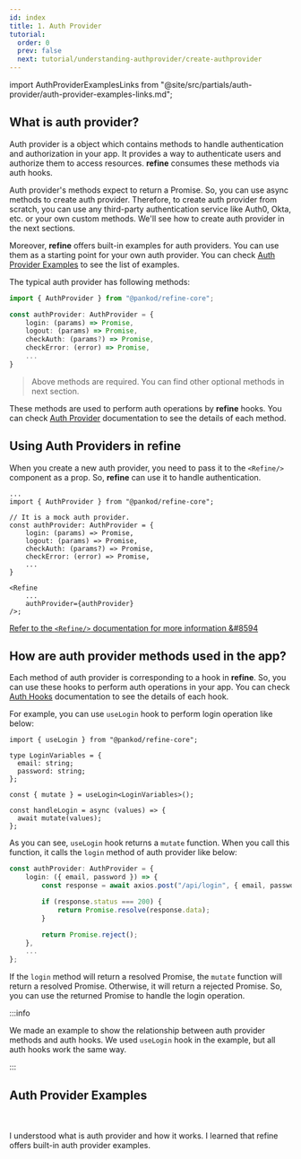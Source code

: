 ```yaml
---
id: index
title: 1. Auth Provider
tutorial:
  order: 0
  prev: false
  next: tutorial/understanding-authprovider/create-authprovider
---
```


import AuthProviderExamplesLinks from "@site/src/partials/auth-provider/auth-provider-examples-links.md";

## What is auth provider?

Auth provider is a object which contains methods to handle authentication and authorization in your app. It provides a way to authenticate users and authorize them to access resources. **refine** consumes these methods via auth hooks.

Auth provider's methods expect to return a Promise. So, you can use async methods to create auth provider. Therefore, to create auth provider from scratch, you can use any third-party authentication service like Auth0, Okta, etc. or your own custom methods. We'll see how to create auth provider in the next sections.

Moreover, **refine** offers built-in examples for auth providers. You can use them as a starting point for your own auth provider. You can check [Auth Provider Examples](#auth-provider-examples) to see the list of examples.

The typical auth provider has following methods:

```ts
import { AuthProvider } from "@pankod/refine-core";

const authProvider: AuthProvider = {
    login: (params) => Promise,
    logout: (params) => Promise,
    checkAuth: (params?) => Promise,
    checkError: (error) => Promise,
    ...
}
```

> Above methods are required. You can find other optional methods in next section.

These methods are used to perform auth operations by **refine** hooks. You can check [Auth Provider](/docs/api-reference/core/providers/auth-provider/) documentation to see the details of each method.

## Using Auth Providers in refine

When you create a new auth provider, you need to pass it to the `<Refine/>` component as a prop. So, **refine** can use it to handle authentication.

```tsx
...
import { AuthProvider } from "@pankod/refine-core";

// It is a mock auth provider.
const authProvider: AuthProvider = {
    login: (params) => Promise,
    logout: (params) => Promise,
    checkAuth: (params?) => Promise,
    checkError: (error) => Promise,
    ...
}

<Refine
    ...
    authProvider={authProvider}
/>;
```

[Refer to the `<Refine/>` documentation for more information &#8594](/docs/api-reference/core/components/refine-config/)

## How are auth provider methods used in the app?

Each method of auth provider is corresponding to a hook in **refine**. So, you can use these hooks to perform auth operations in your app. You can check [Auth Hooks](/docs/api-reference/core/hooks/auth/useAuthenticated/) documentation to see the details of each hook.

For example, you can use `useLogin` hook to perform login operation like below:

```tsx
import { useLogin } from "@pankod/refine-core";

type LoginVariables = {
  email: string;
  password: string;
};

const { mutate } = useLogin<LoginVariables>();

const handleLogin = async (values) => {
  await mutate(values);
};
```

As you can see, `useLogin` hook returns a `mutate` function. When you call this function, it calls the `login` method of auth provider like below:

```ts
const authProvider: AuthProvider = {
    login: ({ email, password }) => {
        const response = await axios.post("/api/login", { email, password });

        if (response.status === 200) {
            return Promise.resolve(response.data);
        }

        return Promise.reject();
    },
    ...
};
```

If the `login` method will return a resolved Promise, the `mutate` function will return a resolved Promise. Otherwise, it will return a rejected Promise. So, you can use the returned Promise to handle the login operation.

:::info

We made an example to show the relationship between auth provider methods and auth hooks. We used `useLogin` hook in the example, but all auth hooks work the same way.

:::

## Auth Provider Examples

<AuthProviderExamplesLinks/>

<br />
<br />

<Checklist>

<ChecklistItem id="auth-provider-intro">
I understood what is auth provider and how it works.
</ChecklistItem>
<ChecklistItem id="auth-provider-intro-2">
I learned that refine offers built-in auth provider examples.
</ChecklistItem>

</Checklist>
